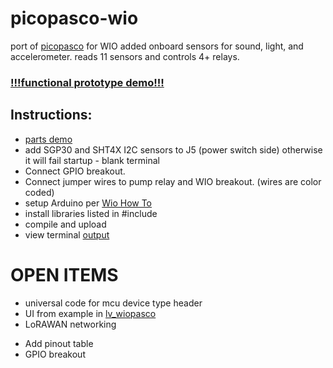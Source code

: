 # picopasco-wio
port of [picopasco](https://github.com/GrayHatGuy/picopasco) for WIO added onboard sensors for sound, light, and accelerometer. reads 11 sensors and controls 4+ relays.

### [!!!functional prototype demo!!!](https://youtu.be/b17KJY9SBbU)

## Instructions:

- [parts demo](https://youtu.be/lR3D1bXBkDE)
- add SGP30 and SHT4X I2C sensors to J5 (power switch side) otherwise it will fail startup - blank terminal
- Connect GPIO breakout.  
- Connect jumper wires to pump relay and WIO breakout. (wires are color coded)
- setup Arduino per [Wio How To](https://wiki.seeedstudio.com/Wio-Terminal-Getting-Started/)
- install libraries listed in #include 
- compile and upload
- view terminal [output](https://youtu.be/uyEobShH6yY)

# OPEN ITEMS

* universal code for mcu device type header
* UI from example in [lv_wiopasco](https://github.com/GrayHatGuy/lv_wiopasco)
* LoRAWAN networking
+ Add pinout table
+ GPIO breakout
